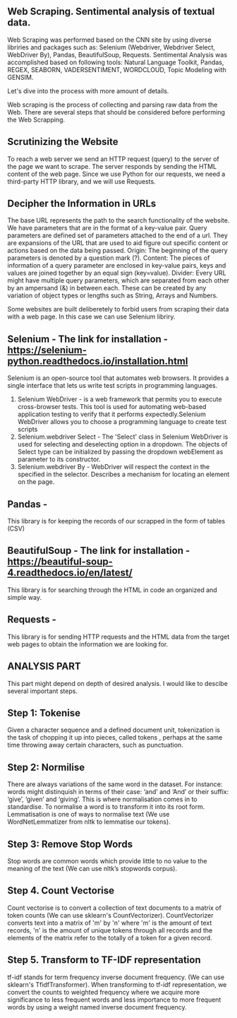 ## Web Scraping. Sentimental analysis of textual data.
Web Scraping was performed based on the CNN site by using diverse libriries and packages such as: Selenium (Webdriver, Webdriver Select, WebDriver By), Pandas, BeautifulSoup, Requests. Sentimental Analysis was accomplished based on following tools: Natural Language Toolkit, Pandas, REGEX, SEABORN, VADERSENTIMENT, WORDCLOUD, Topic Modeling with GENSIM. 

Let's dive into the process with more amount of details.

Web scraping is the process of collecting and parsing raw data from the Web.
There are several steps that should be considered before performing the Web Scrapping.

## Scrutinizing the Website
To reach a web server we send an HTTP request (query) to the server of the page we want to scrape. The server responds by sending the HTML content of the web page. Since we use Python for our requests, we need a third-party HTTP library, and we will use Requests.
## Decipher the Information in URLs
The base URL represents the path to the search functionality of the website. We have parameters that are in the format of a key-value pair.
Query parameters are defined set of parameters attached to the end of a url. They are expansions of the URL that are used to aid figure out specific content or actions based on the data being passed.
Origin: The beginning of the query parameters is denoted by a question mark (?). 
Content: The pieces of information of a query parameter are enclosed in key-value pairs, keys and values are joined together by an equal sign (key=value).
Divider: Every URL might have multiple query parameters, which are separated from each other by an ampersand (&) in between each. These can be created by any variation of object types or lengths such as String, Arrays and Numbers.

Some websites are built deliberetely to forbid users from scraping their data with a web page. In this case we can use Selenium libriry.
## Selenium - The link for installation - https://selenium-python.readthedocs.io/installation.html 
Selenium is an open-source tool that automates web browsers. It provides a single interface that lets us write test scripts in programming languages.
1. Selenium WebDriver - is a web framework that permits you to execute cross-browser tests. This tool is used for automating web-based application testing to verify that it performs expectedly.Selenium WebDriver allows you to choose a programming language to create test scripts
2. Selenium.webdriver Select - The 'Select' class in Selenium WebDriver is used for selecting and deselecting option in a dropdown. The objects of Select type can be initialized by passing the dropdown webElement as parameter to its constructor.
3. Selenium.webdriver By - WebDriver will respect the context in the specified in the selector. Describes a mechanism for locating an element on the page. 

## Pandas -
This library is for keeping the records of our  scrapped  in the form of tables (CSV)
## BeautifulSoup - The link for installation - https://beautiful-soup-4.readthedocs.io/en/latest/
This library is for searching through the HTML  in  code  an organized and  simple way.
## Requests - 
This library is for sending HTTP requests and  the HTML data from the target web
pages to obtain the information we are looking for.


## ANALYSIS PART
 This part might depend on depth of desired analysis. I would like to descibe several important steps.
 
 ## Step 1: Tokenise
Given a character sequence and a defined document unit, tokenization is the task of chopping it up into pieces, called tokens , perhaps at the same time throwing away certain characters, such as punctuation.
## Step 2: Normilise
There are always variations of the same word in the dataset. For instance: words might distinquish in terms of their case: ‘and’ and ‘And’ or their suffix: ‘give’, ‘given’ and ‘giving’. This is where normalisation comes in to standardise.
To normalise a word is to transform it into its root form.
Lemmatisation is one of ways to normalise text (We use WordNetLemmatizer from nltk to lemmatise our tokens).
## Step 3: Remove Stop Words
Stop words are common words which provide little to no value to the meaning of the text (We can use nltk’s stopwords corpus).
## Step 4. Count Vectorise
Count vectorise is to convert a collection of text documents to a matrix of token counts (We can use sklearn's CountVectorizer). CountVectorizer converts text into a matrix of 'm' by 'n' where 'm' is the amount of text records, 'n' is the amount of unique tokens through all records and the elements of the matrix refer to the totally of a token for a given record.
## Step 5. Transform to TF-IDF representation
tf-idf stands for term frequency inverse document frequency. (We can use sklearn's TfidfTransformer).
When transforming to tf-idf representation, we convert the counts to weighted frequency where we acquire more significance to less frequent words and less importance to more frequent words by using a weight named inverse document frequency.







